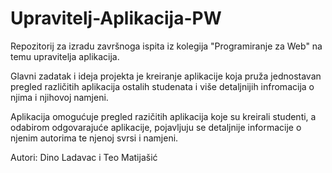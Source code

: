 # Upravitelj-Aplikacija-PW

Repozitorij za izradu završnoga ispita iz kolegija "Programiranje za Web" na temu upravitelja aplikacija.

Glavni zadatak i ideja projekta je kreiranje aplikacije koja pruža jednostavan pregled različitih aplikacija ostalih studenata i više detaljnijih infromacija o njima i njihovoj namjeni.

Aplikacija omogućuje pregled razičitih aplikacija koje su kreirali studenti, a odabirom odgovarajuće aplikacije, pojavljuju se detaljnije informacije o njenim autorima te njenoj svrsi i namjeni.

Autori: Dino Ladavac i Teo Matijašić
